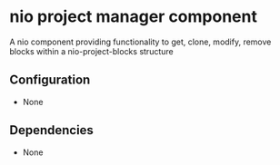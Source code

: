 # nio project manager component

A nio component providing functionality to get, clone, modify, remove blocks
within a nio-project-blocks structure


## Configuration

- None


## Dependencies

- None

